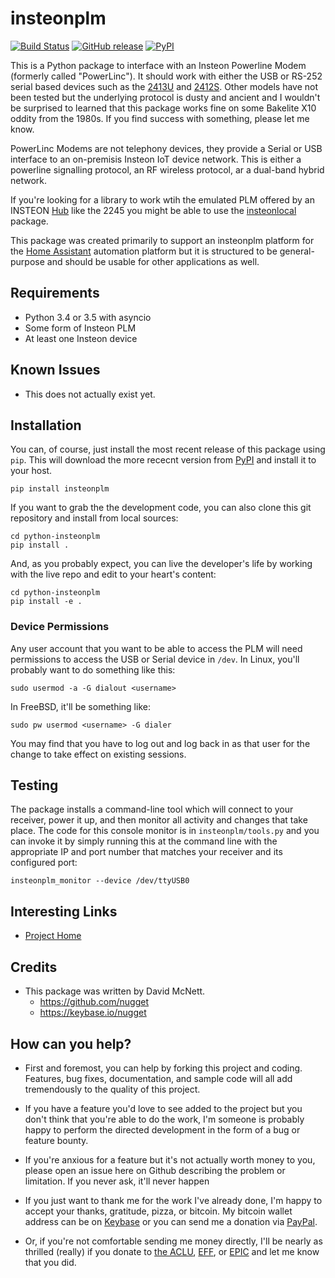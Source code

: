 # insteonplm

[![Build Status](https://travis-ci.org/nugget/python-insteonplm.svg?branch=master)](https://travis-ci.org/nugget/python-insteonusb)
[![GitHub release](https://img.shields.io/github/release/nugget/python-insteonplm.svg)](https://github.com/nugget/python-insteonplm/releases)
[![PyPI](https://img.shields.io/pypi/v/insteonplm.svg)](https://pypi.python.org/pypi/insteonplm)

This is a Python package to interface with an Insteon Powerline Modem (formerly
called "PowerLinc").  It should work with either the USB or RS-252 serial based
devices such as the [2413U] and [2412S].  Other models have not been tested but
the underlying protocol is dusty and ancient and I wouldn't be surprised to
learned that this package works fine on some Bakelite X10 oddity from the
1980s.  If you find success with something, please let me know.

PowerLinc Modems are not telephony devices, they provide a Serial or USB
interface to an on-premisis Insteon IoT device network.  This is either
a powerline signalling protocol, an RF wireless protocol, ar a dual-band hybrid
network.

If you're looking for a library to work wtih the emulated PLM offered by an 
INSTEON [Hub] like the 2245 you might be able to use the [insteonlocal] package.

This package was created primarily to support an insteonplm platform
for the [Home Assistant] automation platform but it is structured to be
general-purpose and should be usable for other applications as well.

[Home Assistant]: https://home-assistant.io/
[2413U]: https://www.insteon.com/powerlinc-modem-usb
[2412S]: https://www.insteon.com/powerlinc-modem-serial
[Hub]: https://www.insteon.com/which-hub-are-you
[insteonlocal]: https://github.com/phareous/insteonlocal

## Requirements

- Python 3.4 or 3.5 with asyncio
- Some form of Insteon PLM
- At least one Insteon device

## Known Issues

- This does not actually exist yet.

## Installation

You can, of course, just install the most recent release of this package using
`pip`.  This will download the more rececnt version from [PyPI] and install it
to your host.

[PyPI]: https://pypi.python.org/pypi/insteonplm

    pip install insteonplm

If you want to grab the the development code, you can also clone this git
repository and install from local sources:

	cd python-insteonplm
    pip install .

And, as you probably expect, you can live the developer's life by working with
the live repo and edit to your heart's content:

    cd python-insteonplm
	pip install -e .

### Device Permissions

Any user account that you want to be able to access the PLM will need
permissions to access the USB or Serial device in `/dev`.  In Linux, you'll
probably want to do something like this:

    sudo usermod -a -G dialout <username>

In FreeBSD, it'll be something like:

	sudo pw usermod <username> -G dialer

You may find that you have to log out and log back in as that user for the
change to take effect on existing sessions.

## Testing

The package installs a command-line tool which will connect to your receiver,
power it up, and then monitor all activity and changes that take place.  The
code for this console monitor is in `insteonplm/tools.py` and you can invoke it
by simply running this at the command line with the appropriate IP and port
number that matches your receiver and its configured port:

    insteonplm_monitor --device /dev/ttyUSB0

## Interesting Links

- [Project Home](https://github.com/nugget/python-insteonplm)

## Credits

- This package was written by David McNett.
  - https://github.com/nugget
  - https://keybase.io/nugget

## How can you help?

- First and foremost, you can help by forking this project and coding.  Features,
  bug fixes, documentation, and sample code will all add tremendously to the
  quality of this project.

- If you have a feature you'd love to see added to the project but you don't
  think that you're able to do the work, I'm someone is probably happy to
  perform the directed development in the form of a bug or feature bounty.

- If you're anxious for a feature but it's not actually worth money to you,
  please open an issue here on Github describing the problem or limitation.  If
  you never ask, it'll never happen

- If you just want to thank me for the work I've already done, I'm happy to
  accept your thanks, gratitude, pizza, or bitcoin.  My bitcoin wallet address
  can be on [Keybase](https://keybase.io/nugget) or you can send me a donation
  via [PayPal](https://www.paypal.me/macnugget).
  
- Or, if you're not comfortable sending me money directly, I'll be nearly as
  thrilled (really) if you donate to [the
  ACLU](https://action.aclu.org/donate-aclu),
  [EFF](https://supporters.eff.org/donate/), or [EPIC](https://epic.org) and
  let me know that you did.
